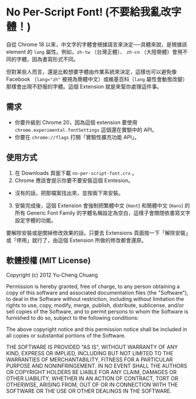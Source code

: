 # No Per-Script Font! (不要給我亂改字體！)

自從 Chrome 18 以來，中文字的字體會根據語言來決定──具體來說，是根據該 element 的 `lang` 屬性。例如，`zh-tw` （台灣正體）、 `zh-cn` （大陸簡體）會用不同的字體，因為書寫形式不同。

但對某些人而言，還是比較想要字體由作業系統來決定，這樣也可以避免像 Facebook （`lang="zh"` 被視為簡體中文）或維基百科（`lang` 屬性會動態改變）那樣會出現不舒服的字體。這個 Extension 就是來幫你處理這件事。

## 需求

* 你要升級到 Chrome 20，因為這個 extension 要使用 `chrome.experimental.fontSettings` 這個還在實驗中的 API。
* 你要在 `chrome://flags` 打開「實驗性擴充功能 API」。

## 使用方式

1. 在 Downloads 頁面下載 `no-per-script-font.crx` 。
2. Chrome 應該會提示你要不要安裝這個 Exntesion。
  * 沒有的話，把那檔案找出來，並按兩下來安裝。
3. 安裝完成後，這個 Extension 會強制把繁體中文 (`Hant`) 和簡體中文 (`Hans`) 的所有 Generic Font Family 的字體名稱設定為空白，這樣子會關閉依書寫文字設定字體的功能。

要解除安裝或是關掉修改效果的話，只要去 Extensions 頁面按一下「解除安裝」或「停用」就行了，由這個 Extension 所做的修改都會還原。

## 軟體授權 (MIT License)

Copyright (c) 2012 Yu-Cheng Chuang

Permission is hereby granted, free of charge, to any person obtaining a copy of this software and associated documentation files (the "Software"), to deal in the Software without restriction, including without limitation the rights to use, copy, modify, merge, publish, distribute, sublicense, and/or sell copies of the Software, and to permit persons to whom the Software is furnished to do so, subject to the following conditions:

The above copyright notice and this permission notice shall be included in all copies or substantial portions of the Software.

THE SOFTWARE IS PROVIDED "AS IS", WITHOUT WARRANTY OF ANY KIND, EXPRESS OR IMPLIED, INCLUDING BUT NOT LIMITED TO THE WARRANTIES OF MERCHANTABILITY, FITNESS FOR A PARTICULAR PURPOSE AND NONINFRINGEMENT. IN NO EVENT SHALL THE AUTHORS OR COPYRIGHT HOLDERS BE LIABLE FOR ANY CLAIM, DAMAGES OR OTHER LIABILITY, WHETHER IN AN ACTION OF CONTRACT, TORT OR OTHERWISE, ARISING FROM, OUT OF OR IN CONNECTION WITH THE SOFTWARE OR THE USE OR OTHER DEALINGS IN THE SOFTWARE.

